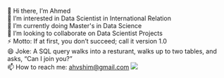 👋 Hi there, I’m Ahmed\
👀 I’m interested in Data Scientist in International Relation\
🌱 I’m currently doing Master's in Data Science\
💞️ I’m looking to collaborate on Data Scientist Projects\
⚡ Motto: If at first, you don’t succeed; call it version 1.0\
😄 Joke: A SQL query walks into a resturant, walks up to two tables, and asks, “Can I join you?”\
📫 How to reach me: ahvshim@gmail.com
![](https://komarev.com/ghpvc/?username=ahvshim)
<!--
**ahvshim/ahvshim** is a ✨ _special_ ✨ repository because its `README.md` (this file) appears on your GitHub profile.

Here are some ideas to get you started:

- 🔭 I’m currently working on ...
- 🌱 I’m currently learning ...
- 👯 I’m looking to collaborate on ...
- 🤔 I’m looking for help with ...
- 💬 Ask me about ...
- 📫 How to reach me: ...
- 😄 Pronouns: ...
- ⚡ Fun fact: ...
-->
